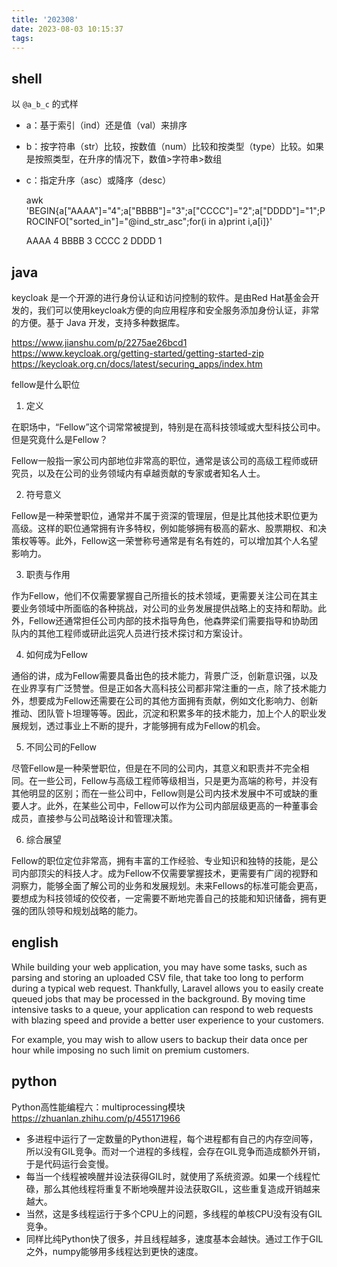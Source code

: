 ```yaml
---
title: '202308'
date: 2023-08-03 10:15:37
tags:
---
```

## shell

以 `@a_b_c` 的式样
- a：基于索引（ind）还是值（val）来排序
- b：按字符串（str）比较，按数值（num）比较和按类型（type）比较。如果是按照类型，在升序的情况下，数值>字符串>数组
- c：指定升序（asc）或降序（desc）

    awk 'BEGIN{a["AAAA"]="4";a["BBBB"]="3";a["CCCC"]="2";a["DDDD"]="1";PROCINFO["sorted_in"]="@ind_str_asc";for(i in a)print i,a[i]}'

    AAAA 4
    BBBB 3
    CCCC 2
    DDDD 1

## java

keycloak 是一个开源的进行身份认证和访问控制的软件。是由Red Hat基金会开发的，我们可以使用keycloak方便的向应用程序和安全服务添加身份认证，非常的方便。基于 Java 开发，支持多种数据库。

https://www.jianshu.com/p/2275ae26bcd1
https://www.keycloak.org/getting-started/getting-started-zip
https://keycloak.org.cn/docs/latest/securing_apps/index.htm

fellow是什么职位

1. 定义

在职场中，“Fellow”这个词常常被提到，特别是在高科技领域或大型科技公司中。但是究竟什么是Fellow？

Fellow一般指一家公司内部地位非常高的职位，通常是该公司的高级工程师或研究员，以及在公司的业务领域内有卓越贡献的专家或者知名人士。

2. 符号意义

Fellow是一种荣誉职位，通常并不属于资深的管理层，但是比其他技术职位更为高级。这样的职位通常拥有许多特权，例如能够拥有极高的薪水、股票期权、和决策权等等。此外，Fellow这一荣誉称号通常是有名有姓的，可以增加其个人名望影响力。

3. 职责与作用

作为Fellow，他们不仅需要掌握自己所擅长的技术领域，更需要关注公司在其主要业务领域中所面临的各种挑战，对公司的业务发展提供战略上的支持和帮助。此外，Fellow还通常担任公司内部的技术指导角色，他森弊梁们需要指导和协助团队内的其他工程师或研此运究人员进行技术探讨和方案设计。

4. 如何成为Fellow

通俗的讲，成为Fellow需要具备出色的技术能力，背景广泛，创新意识强，以及在业界享有广泛赞誉。但是正如各大高科技公司都非常注重的一点，除了技术能力外，想要成为Fellow还需要在公司的其他方面拥有贡献，例如文化影响力、创新推动、团队管卜坦理等等。因此，沉淀和积累多年的技术能力，加上个人的职业发展规划，透过事业上不断的提升，才能够拥有成为Fellow的机会。

5. 不同公司的Fellow

尽管Fellow是一种荣誉职位，但是在不同的公司内，其意义和职责并不完全相同。在一些公司，Fellow与高级工程师等级相当，只是更为高端的称号，并没有其他明显的区别；而在一些公司中，Fellow则是公司内技术发展中不可或缺的重要人才。此外，在某些公司中，Fellow可以作为公司内部层级更高的一种董事会成员，直接参与公司战略设计和管理决策。

6. 综合展望

Fellow的职位定位非常高，拥有丰富的工作经验、专业知识和独特的技能，是公司内部顶尖的科技人才。成为Fellow不仅需要掌握技术，更需要有广阔的视野和洞察力，能够全面了解公司的业务和发展规划。未来Fellows的标准可能会更高，要想成为科技领域的佼佼者，一定需要不断地完善自己的技能和知识储备，拥有更强的团队领导和规划战略的能力。

## english

While building your web application, you may have some tasks, such as parsing and storing an uploaded CSV file, that take too long to perform during a typical web request. Thankfully, Laravel allows you to easily create queued jobs that may be processed in the background. By moving time intensive tasks to a queue, your application can respond to web requests with blazing speed and provide a better user experience to your customers.

For example, you may wish to allow users to backup their data once per hour while imposing no such limit on premium customers.

## python

Python高性能编程六：multiprocessing模块
https://zhuanlan.zhihu.com/p/455171966

- 多进程中运行了一定数量的Python进程，每个进程都有自己的内存空间等，所以没有GIL竞争。而对一个进程的多线程，会存在GIL竞争而造成额外开销，于是代码运行会变慢。
- 每当一个线程被唤醒并设法获得GIL时，就使用了系统资源。如果一个线程忙碌，那么其他线程将重复不断地唤醒并设法获取GIL，这些重复造成开销越来越大。
- 当然，这是多线程运行于多个CPU上的问题，多线程的单核CPU没有没有GIL竞争。
- 同样比纯Python快了很多，并且线程越多，速度基本会越快。通过工作于GIL之外，numpy能够用多线程达到更快的速度。
